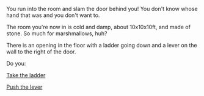 You run into the room and slam the door behind you! You don't know whose hand that was and you don't want to.

The room you're now in is cold and damp, about 10x10x10ft, and made of stone.  So much for marshmallows, huh?

There is an opening in the floor with a ladder going down and a lever on the wall to the right of the door.

Do you:

[Take the ladder](take-ladder/open-sky.md)

[Push the lever](push-lever/bear.md)
